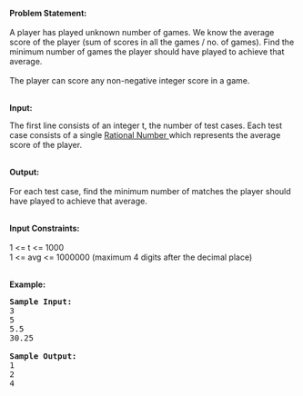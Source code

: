 <p><strong>Problem Statement:</strong><br><br> A player has played unknown number of games. We know the average score of the player (sum of scores in all the games / no. of games). Find the minimum number of games the player should have played to achieve that average.<br><br> The player can score any non-negative integer score in a game.<br><br>

<strong>Input:</strong></p>
<p>The first line consists of an integer t, the number of test cases. Each test case consists of a single <a href="http://en.wikipedia.org/wiki/Rational_number"> Rational Number </a> which represents the average score of the player.</p>

<p><br> 
<strong>Output:</strong><br><br>
For each test case, find the minimum number of matches the player should have played to achieve that average.<br><br>

<strong>Input Constraints:</strong><br><br> 1 &lt;= t &lt;= 1000<br> 1 &lt;= avg &lt;= 1000000 (maximum 4 digits after the decimal place)<br><br> 

<strong>Example:</strong></p>
<pre><strong>Sample Input:</strong>
3
5
5.5
30.25

<strong>Sample Output:</strong>
1
2
4</pre>